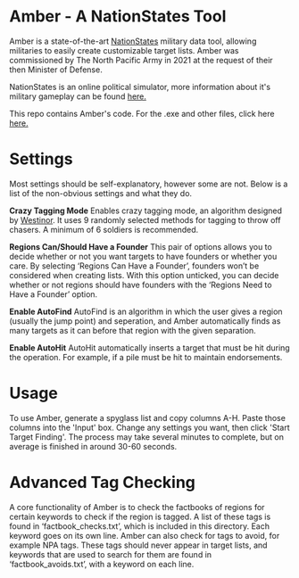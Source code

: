 # Amber - A NationStates Tool
Amber is a state-of-the-art <a href='nationstates.net'>NationStates</a> military data tool, allowing militaries to easily create customizable target lists. Amber was commissioned by The North Pacific Army in 2021 at the request of their then Minister of Defense.

NationStates is an online political simulator, more information about it's military gameplay can be found <a href='https://www.nationstates.net/page=dispatch/id=1007926'>here.</a>

This repo contains Amber's code. For the .exe and other files, click here <a href='https://drive.google.com/file/d/1_d-W_M068M-4VlLSuQFirSd4HYIYQD_l/view?usp=drive_link'>here.</a>

# Settings
Most settings should be self-explanatory, however some are not. Below is a list of the non-obvious settings and what they do.

<b>Crazy Tagging Mode</b>
Enables crazy tagging mode, an algorithm designed by <a href='https://www.nationstates.net/nation=westinor'>Westinor</a>. It uses 9 randomly selected methods for tagging to throw off chasers.  A minimum of 6 soldiers is recommended.

<b>Regions Can/Should Have a Founder</b>
This pair of options allows you to decide whether or not you want targets to have founders or whether you care. By selecting ‘Regions Can Have a Founder’, founders won’t be considered when creating lists. With this option unticked, you can decide whether or not regions should have founders with the ‘Regions Need to Have a Founder’ option.

<b>Enable AutoFind</b>
AutoFind is an algorithm in which the user gives a region (usually the jump point) and seperation, and Amber automatically finds as many targets as it can before that region with the given separation.

<b>Enable AutoHit</b>
AutoHit automatically inserts a target that must be hit during the operation. For example, if a pile must be hit to maintain endorsements. 

# Usage
To use Amber, generate a spyglass list and copy columns A-H. Paste those columns into the 'Input' box. Change any settings you want, then click 'Start Target Finding'. The process may take several minutes to complete, but on average is finished in around 30-60 seconds.

# Advanced Tag Checking
A core functionality of Amber is to check the factbooks of regions for certain keywords to check if the region is tagged. A list of these tags is found in ‘factbook_checks.txt’, which is included in this directory. Each keyword goes on its own line.
Amber can also check for tags to avoid, for example NPA tags. These tags should never appear in target lists, and keywords that are used to search for them are found in ‘factbook_avoids.txt’, with a keyword on each line.
